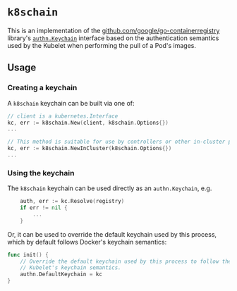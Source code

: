 # `k8schain`

This is an implementation of the [github.com/google/go-containerregistry](https://github.com/google/go-containerregistry) library's [`authn.Keychain`](https://godoc.org/github.com/google/go-containerregistry/authn#Keychain)
interface based on the authentication semantics used by the Kubelet when
performing the pull of a Pod's images.

## Usage

### Creating a keychain

A `k8schain` keychain can be built via one of:

```go
// client is a kubernetes.Interface
kc, err := k8schain.New(client, k8schain.Options{})
...

// This method is suitable for use by controllers or other in-cluster processes.
kc, err := k8schain.NewInCluster(k8schain.Options{})
...
```

### Using the keychain

The `k8schain` keychain can be used directly as an `authn.Keychain`, e.g.

```go
	auth, err := kc.Resolve(registry)
	if err != nil {
		...
	}
```

Or, it can be used to override the default keychain used by this process,
which by default follows Docker's keychain semantics:

```go
func init() {
	// Override the default keychain used by this process to follow the
	// Kubelet's keychain semantics.
	authn.DefaultKeychain = kc
}
```
